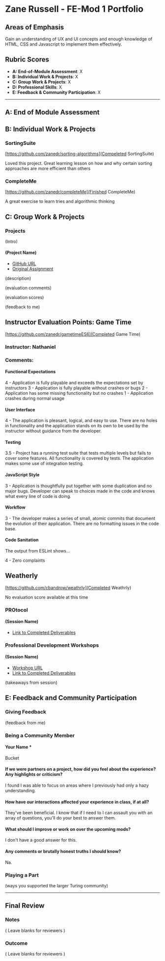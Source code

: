 # Zane Russell - FE-Mod 1 Portfolio

## Areas of Emphasis

Gain an understanding of UX and UI concepts and enough knowledge of HTML, CSS
and Javascript to implement them effectively.

## Rubric Scores

*   **A: End-of-Module Assessment**: X
*   **B: Individual Work & Projects**: X
*   **C: Group Work & Projects**: X
*   **D: Professional Skills**: X
*   **E: Feedback & Community Participation**: X

-----------------------

## A: End of Module Assessment


## B: Individual Work & Projects

### SortingSuite

[https://github.com/zanedr/sorting-algorithms](Compeleted SortingSuite)

Loved this project. Great learning lesson on how and why certain sorting
approaches are more efficient than others

### CompleteMe
[https://github.com/zanedr/completeMe](Finished CompleteMe)

A great exercise to learn tries and algorithmic thinking

## C: Group Work & Projects

### Projects

(Intro)

#### (Project Name)

*   [GitHub URL]()
*   [Original Assignment]()

(description)

(evaluation comments)

(evaluation scores)

(feedback to me)

## Instructor Evaluation Points: Game Time
[https://github.com/zanedr/gametimeES6](Completed Game Time)

### Instructor: Nathaniel
### Comments:
#### Functional Expectations

4 - Application is fully playable and exceeds the expectations set by instructors
3 - Application is fully playable without crashes or bugs
2 - Application has some missing functionality but no crashes
1 - Application crashes during normal usage

#### User Interface

4 - The application is pleasant, logical, and easy to use. There are no holes in functionality and the application stands on its own to be used by the instructor without guidance from the developer.

#### Testing

3.5 - Project has a running test suite that tests multiple levels but fails to cover some features. All functionality is covered by tests. The application makes some use of integration testing.

#### JavaScript Style

3 - Application is thoughtfully put together with some duplication and no major bugs. Developer can speak to choices made in the code and knows what every line of code is doing.

#### Workflow

3 - The developer makes a series of small, atomic commits that document the evolution of their application. There are no formatting issues in the code base.

#### Code Sanitation

The output from ESLint shows…

4 - Zero complaints

## Weatherly
[https://github.com/cbandrow/weathrly](Completed Weathrly)

No evaluation score available at this time


### PROtocol
#### (Session Name)

*   [Link to Completed Deliverables]()

### Professional Development Workshops
#### (Session Name)

*   [Workshop URL]()
*   [Link to Completed Deliverables]()

(takeaways from session)

## E: Feedback and Community Participation

### Giving Feedback

(feedback from me)

### Being a Community Member

#### Your Name *

Bucket

#### If we were partners on a project, how did you feel about the experience? Any highlights or criticism?

I found I was able to focus on areas where I previously had only a hazy understanding.

#### How have our interactions affected your experience in class, if at all?

They've been beneficial. I know that if I need to I can assault you with an array of questions, you'll do your best to answer them.

#### What should I improve or work on over the upcoming mods?

I don't have a good answer for this.

#### Any comments or brutally honest truths I should know?

Na.

### Playing a Part

(ways you supported the larger Turing community)

------------------

## Final Review

### Notes

( Leave blanks for reviewers )

### Outcome

( Leave blanks for reviewers )
